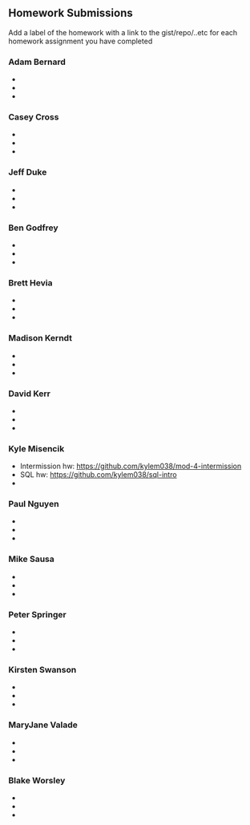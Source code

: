 ## Homework Submissions

Add a label of the homework with a link to the gist/repo/..etc for each homework assignment you have completed

### Adam Bernard
*
*
*

### Casey Cross
*
*
*

### Jeff Duke
*
*
*

### Ben Godfrey
*
*
*

### Brett Hevia
*
*
*

### Madison Kerndt
*
*
*

### David Kerr
*
*
*

### Kyle Misencik
* Intermission hw: https://github.com/kylem038/mod-4-intermission
* SQL hw: https://github.com/kylem038/sql-intro
*

### Paul Nguyen
*
*
*

### Mike Sausa
*
*
*

### Peter Springer
*
*
*

### Kirsten Swanson
*
*
*

### MaryJane Valade
*
*
*

### Blake Worsley
*
*
*
